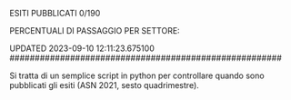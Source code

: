 ESITI PUBBLICATI 0/190 

PERCENTUALI DI PASSAGGIO PER SETTORE:

UPDATED 2023-09-10 12:11:23.675100
###################################################### 

Si tratta di un semplice script in python per controllare quando sono pubblicati gli esiti (ASN 2021, sesto quadrimestre).

